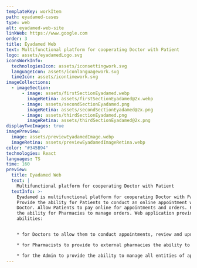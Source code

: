 ```yaml
---
templateKey: workItem
path: eyadamed-cases
type: web
alt: eyadamed-web-site
linkWeb: https://www.google.com
order: 3
title: Eyadamed Web
text: Multifunctional platform for cooperating Doctor with Patient
logo: assets/eyadamedLogo.svg
iconsWorkInfo:
  technologiesIcon: assets/iconsettingwork.svg
  languageIcon: assets/iconlanguagework.svg
  timeIcon: assets/icontimework.svg
imageCollections:
  - imageSection:
      - image: assets/firstSectionEyadamed.webp
        imageRetina: assets/firstSectionEyadamed@2x.webp
      - image: assets/secondSectionEyadamed.png
        imageRetina: assets/secondSectionEyadamed@2x.png
      - image: assets/thirdSectionEyadamed.png
        imageRetina: assets/thirdSectionEyadamed@2x.png
displayTwoImages: true
imagePreview:
  image: assets/previewEyadamedImage.webp
  imageRetina: assets/previewEyadamedImageRetina.webp
color: "#345B94"
technologies: React
languages: TS
time: 160
preview:
  title: Eyadamed Web
  text: |
    Multifunctional platform for cooperating Doctor with Patient
  textInfo: >-
    Eyadamed is multifunctional platform for cooperating Doctor with Patient.
    Provide the ability for Patients to conduct an online appointment with a
    Doctor. Allow Patients to pay online for appointments and orders. Provide
    the ability for Pharmacies to manage orders. Web application provides these
    abilities:


    * for Doctors to allow them to conduct appointments, review and update medical records for Patients.

    * for Pharmacists to provide to external pharmacies the ability to manage orders received from Patients via the app.

    * for the Admin to provide the ability to manage all entities of apps (Patients, Doctors, Pharmacists, Appointments, Orders, etc.). :muscle:
---
```


